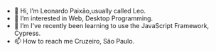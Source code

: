 - 👋 Hi, I’m Leonardo Paixão,usually called Leo.
- 👀 I’m interested in Web, Desktop Programming. 
- 🌱 I’m I've recently been learning to use the JavaScript Framework, Cypress.  
- 📫 How to reach me Cruzeiro, São Paulo.

<!---
LeohsPaixao/LeohsPaixao is a ✨ special ✨ repository because its `README.md` (this file) appears on your GitHub profile.
You can click the Preview link to take a look at your changes.
--->
